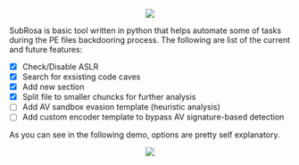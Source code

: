 <p align="center">
  <img  src="https://github.com/ihack4falafel/SubRosa/blob/master/Logo.png">
</p>
 
SubRosa is basic tool written in python that helps automate some of tasks during the PE files backdooring process. The following are list of the current and future features:
- [x] Check/Disable ASLR
- [x] Search for exsisting code caves
- [x] Add new section
- [x] Split file to smaller chuncks for further analysis
- [ ] Add AV sandbox evasion template (heuristic analysis)
- [ ] Add custom encoder template to bypass AV signature-based detection 

As you can see in the following demo, options are pretty self explanatory. 
<p align="center">
  <img  src="https://github.com/ihack4falafel/SubRosa/blob/master/Demo.gif">
</p>
